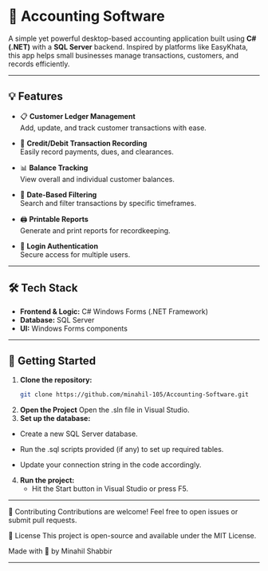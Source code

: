 # 🧾 Accounting Software

A simple yet powerful desktop-based accounting application built using **C# (.NET)** with a **SQL Server** backend. Inspired by platforms like EasyKhata, this app helps small businesses manage transactions, customers, and records efficiently.

---

## 💡 Features

- 📋 **Customer Ledger Management**  
  Add, update, and track customer transactions with ease.

- 💸 **Credit/Debit Transaction Recording**  
  Easily record payments, dues, and clearances.

- 📊 **Balance Tracking**  
  View overall and individual customer balances.

- 📅 **Date-Based Filtering**  
  Search and filter transactions by specific timeframes.

- 🖨️ **Printable Reports**  
  Generate and print reports for recordkeeping.

- 🔐 **Login Authentication**  
  Secure access for multiple users.

---

## 🛠️ Tech Stack

- **Frontend & Logic:** C# Windows Forms (.NET Framework)  
- **Database:** SQL Server  
- **UI:** Windows Forms components

---

## 🚀 Getting Started

1. **Clone the repository:**
   ```bash
   git clone https://github.com/minahil-105/Accounting-Software.git
2. **Open the Project**
   Open the .sln file in Visual Studio.
3. **Set up the database:**
  - Create a new SQL Server database.

  - Run the .sql scripts provided (if any) to set up required tables.

  - Update your connection string in the code accordingly.
4. **Run the project:**
    - Hit the Start button in Visual Studio or press F5.

---  

🤝 Contributing
Contributions are welcome! Feel free to open issues or submit pull requests.

📄 License
This project is open-source and available under the MIT License.

Made with 💼 by Minahil Shabbir

---
